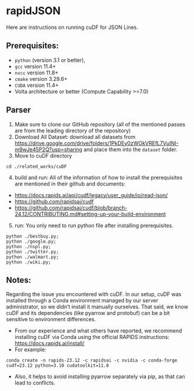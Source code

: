 # rapidJSON
Here are instructions on running cuDF for JSON Lines.

## Prerequisites: 
- `python` (version 3.1 or better), 
- `gcc` version 11.4+
- `nvcc` version 11.8+
- `cmake` version 3.29.6+
- `CUDA` version 11.4+
- Volta architecture or better (Compute Capability >=7.0)


## Parser
1. Make sure to clone our GitHub repository (all of the mentioned passes are from the leading directory of the repository)
2. Download All Dataset: download all datasets from https://drive.google.com/drive/folders/1PkDEy0zWOkVREfL7VuINI-m9wJe45P2Q?usp=sharing and place them into the `dataset` folder.
3. Move to cuDF directory
```
cd ./related_works/cuDF
```

4. build and run:
All of the information of how to install the prerequisites are mentioned in their github and documents: 
- https://docs.rapids.ai/api/cudf/legacy/user_guide/io/read-json/
- https://github.com/rapidsai/cudf
- https://github.com/rapidsai/cudf/blob/branch-24.12/CONTRIBUTING.md#setting-up-your-build-environment

5. run: You only need to run python file after installing prerequisites.
```
python ./bestbuy.py;
python ./google.py;
python ./nspl.py;
python ./twitter.py;
python ./walmart.py;
python ./wiki.py;
```

## Notes:
Regarding the issue you encountered with cuDF. In our setup, cuDF was installed through a Conda environment managed by our server administrator, so we didn’t install it manually ourselves. That said, we know cuDF and its dependencies (like pyarrow and protobuf) can be a bit sensitive to environment differences.

- From our experience and what others have reported, we recommend installing cuDF via Conda using the official RAPIDS instructions: https://docs.rapids.ai/install/
- For example:
```
conda create -n rapids-23.12 -c rapidsai -c nvidia -c conda-forge cudf=23.12 python=3.10 cudatoolkit=11.8
```
- Also, it helps to avoid installing pyarrow separately via pip, as that can lead to conflicts.


